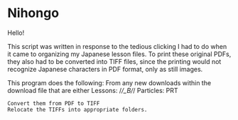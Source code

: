 # Nihongo

Hello!

This script was written in response to the tedious clicking I had to do when it came to organizing my Japanese lesson files. To print these original PDFs, they also had to be converted into TIFF files, since the printing would not recognize Japanese characters in PDF format, only as still images.

This program does the following:
From any new downloads within the download file that are either 
	Lessons:  /*/_B/*/
	Particles: PRT
	
	Convert them from PDF to TIFF
	Relocate the TIFFs into appropriate folders.
 

